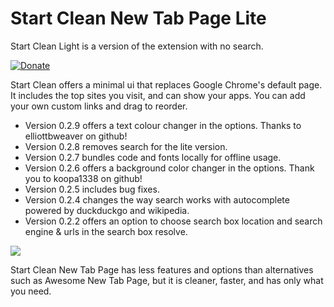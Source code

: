 # Start Clean New Tab Page Lite

Start Clean Light is a version of the extension with no search.

[![Donate](https://img.shields.io/badge/Donate-PayPal-green.svg)](https://www.paypal.me/raws)

Start Clean offers a minimal ui that replaces Google Chrome's default page. It includes the top sites you visit, and can show your apps. You can add your own custom links and drag to reorder.

 * Version 0.2.9 offers a text colour changer in the options. Thanks to elliottbweaver on github!
 * Version 0.2.8 removes search for the lite version.
 * Version 0.2.7 bundles code and fonts locally for offline usage.
 * Version 0.2.6 offers a background color changer in the options. Thank you to koopa1338 on github! 
 * Version 0.2.5 includes bug fixes. 
 * Version 0.2.4 changes the way search works with autocomplete powered by duckduckgo and wikipedia. 
 * Version 0.2.2 offers an option to choose search box location and search engine & urls in the search box resolve. 

![](https://lh3.googleusercontent.com/d8_Y914eTiPiobvHfIpdifHWtELvpCoThYGXd1APQOcoftzBttJ5tDkbHpLau6aTXbnUkvxb=s640-h400-e365-rw)

Start Clean New Tab Page has less features and options than alternatives such as Awesome New Tab Page, but it is cleaner, faster, and has only what you need.
